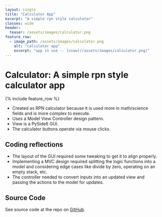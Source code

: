```yaml
---
layout: single
title: "Calculator App"
excerpt: "A simple rpn style calculator"
classes: wide
header:
  teaser: /assets/images/calculator.png
feature_row:
  - image_path: /assets/images/calculator.png
    alt: "calculator app"
    excerpt: "app in use -- [view](/assets/images/calculator.png)"
---
```


# Calculator: A simple rpn style calculator app

{% include feature_row %}

- Created as RPN calculator because it is used more in math/science fields and is more complex to execute.
- Uses a Model View Controller design pattern.
- View is a PySide6 GUI.
- The calculator buttons operate via mouse clicks.

## Coding reflections

- The layout of the GUI required some tweaking to get it to align properly.
- Implementing a MVC design required splitting the logic functions into a model and considering edge cases like divide by zero, operating on an empty stack, etc.
- The controller needed to convert inputs into an updated view and passing the actions to the model for updates.

## Source Code
See source code at the repo on <a href="https://github.com/stevebrauner/calculator">GitHub</a>.
